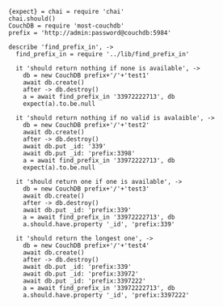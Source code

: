     {expect} = chai = require 'chai'
    chai.should()
    CouchDB = require 'most-couchdb'
    prefix = 'http://admin:password@couchdb:5984'

    describe 'find_prefix_in', ->
      find_prefix_in = require '../lib/find_prefix_in'

      it 'should return nothing if none is available', ->
        db = new CouchDB prefix+'/'+'test1'
        await db.create()
        after -> db.destroy()
        a = await find_prefix_in '33972222713', db
        expect(a).to.be.null

      it 'should return nothing if no valid is avalaible', ->
        db = new CouchDB prefix+'/'+'test2'
        await db.create()
        after -> db.destroy()
        await db.put _id: '339'
        await db.put _id: 'prefix:3398'
        a = await find_prefix_in '33972222713', db
        expect(a).to.be.null

      it 'should return one if one is available', ->
        db = new CouchDB prefix+'/'+'test3'
        await db.create()
        after -> db.destroy()
        await db.put _id: 'prefix:339'
        a = await find_prefix_in '33972222713', db
        a.should.have.property '_id', 'prefix:339'

      it 'should return the longest one', ->
        db = new CouchDB prefix+'/'+'test4'
        await db.create()
        after -> db.destroy()
        await db.put _id: 'prefix:339'
        await db.put _id: 'prefix:33972'
        await db.put _id: 'prefix:3397222'
        a = await find_prefix_in '33972222713', db
        a.should.have.property '_id', 'prefix:3397222'

